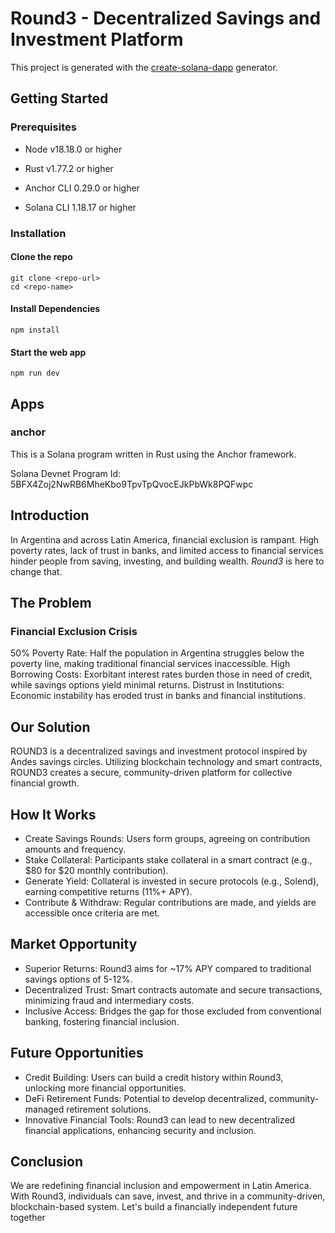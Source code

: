 # Round3 - Decentralized Savings and Investment Platform

This project is generated with the [create-solana-dapp](https://github.com/solana-developers/create-solana-dapp) generator.

## Getting Started

### Prerequisites

- Node v18.18.0 or higher

- Rust v1.77.2 or higher
- Anchor CLI 0.29.0 or higher
- Solana CLI 1.18.17 or higher

### Installation

#### Clone the repo

```shell
git clone <repo-url>
cd <repo-name>
```

#### Install Dependencies

```shell
npm install
```

#### Start the web app

```
npm run dev
```

## Apps

### anchor

This is a Solana program written in Rust using the Anchor framework.

Solana Devnet Program Id: 5BFX4Zoj2NwRB6MheKbo9TpvTpQvocEJkPbWk8PQFwpc

## Introduction

In Argentina and across Latin America, financial exclusion is rampant. High poverty rates, lack of trust in banks, and limited access to financial services hinder people from saving, investing, and building wealth. _Round3_ is here to change that.

## The Problem

### Financial Exclusion Crisis

50% Poverty Rate: Half the population in Argentina struggles below the poverty line, making traditional financial services inaccessible.
High Borrowing Costs: Exorbitant interest rates burden those in need of credit, while savings options yield minimal returns.
Distrust in Institutions: Economic instability has eroded trust in banks and financial institutions.

## Our Solution

ROUND3 is a decentralized savings and investment protocol inspired by Andes savings circles. Utilizing blockchain technology and smart contracts, ROUND3 creates a secure, community-driven platform for collective financial growth.

## How It Works

- Create Savings Rounds: Users form groups, agreeing on contribution amounts and frequency.
- Stake Collateral: Participants stake collateral in a smart contract (e.g., $80 for $20 monthly contribution).
- Generate Yield: Collateral is invested in secure protocols (e.g., Solend), earning competitive returns (11%+ APY).
- Contribute & Withdraw: Regular contributions are made, and yields are accessible once criteria are met.

## Market Opportunity

- Superior Returns: Round3 aims for ~17% APY compared to traditional savings options of 5-12%.
- Decentralized Trust: Smart contracts automate and secure transactions, minimizing fraud and intermediary costs.
- Inclusive Access: Bridges the gap for those excluded from conventional banking, fostering financial inclusion.

## Future Opportunities

- Credit Building: Users can build a credit history within Round3, unlocking more financial opportunities.
- DeFi Retirement Funds: Potential to develop decentralized, community-managed retirement solutions.
- Innovative Financial Tools: Round3 can lead to new decentralized financial applications, enhancing security and inclusion.

## Conclusion

We are redefining financial inclusion and empowerment in Latin America. With Round3, individuals can save, invest, and thrive in a community-driven, blockchain-based system. Let's build a financially independent future together
